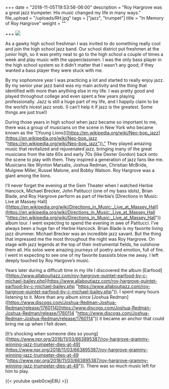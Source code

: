 +++
date = "2018-11-05T19:53:56-06:00"
description = "Roy Hargrove was a great jazz trumpeter. His music changed my life in many ways."
file_upload = "/uploads/RH.jpg"
tags = ["jazz", "trumpet"]
title = "In Memory of Roy Hargrove"
weight = ""

+++
![](/uploads/RH.jpg)

As a gawky high school freshman I was invited to do something really cool and join the high school jazz band. Our school district put freshmen at the junior high, so it was pretty neat to go to the high school a couple of times a week and play music with the upperclassmen. I was the only bass player in the high school system so it didn’t matter that I wasn’t any good; if they wanted a bass player they were stuck with me.

By my sophomore year I was practicing a lot and started to really enjoy jazz. By my senior year jazz band was my main activity and the thing that identified with more than anything else in my life. I was pretty good and played throughout college and even spent a few years playing professionally. Jazz is still a huge part of my life, and I happily claim to be the world’s nicest jazz snob. (I can’t help it if jazz is the greatest. Some things are just true!)

During those years in high school when jazz became so important to me, there was a group of musicians on the scene in New York who became known as the “\[Young Lions\]([https://en.wikipedia.org/wiki/Neo-bop_jazz](https://en.wikipedia.org/wiki/Neo-bop_jazz "https://en.wikipedia.org/wiki/Neo-bop_jazz")).” They played amazing music that revitalized and rejuvenated jazz, bringing many of the great musicians from the late 60s and early 70s (like Dexter Gordon) back onto the scene to play with them. They inspired a generation of jazz fans like me. Musicians like Wynton Marsalis, Joshua Redman, Christian McBride, Mulgrew Miller, Russel Malone, and Bobby Watson. Roy Hargrove was a giant among the lions.

I’ll never forget the evening at the Gem Theater when I watched Herbie Hancock, Michael Brecker, John Patitucci (one of my bass idols), Brian Blade, and Roy Hargrove perform as part of Herbie’s \[Directions in Music: Live at Massey Hall\]([https://en.wikipedia.org/wiki/Directions_in_Music:_Live_at_Massey_Hall](https://en.wikipedia.org/wiki/Directions_in_Music:_Live_at_Massey_Hall "https://en.wikipedia.org/wiki/Directions_in_Music:_Live_at_Massey_Hall")) album tour. I went expecting to spend the evening in awe of Patitucci. I’ve always been a huge fan of Herbie Hancock. Brian Blade is my favorite living jazz drummer. Michael Brecker was an incredible jazz savant. But the thing that impressed me the most throughout the night was Roy Hargrove. On stage with jazz legends at the top of their instrumental fields, he outshone them all. His solos were amazing journeys of poetry and emotion, full of fire. I went in expecting to see one of my favorite bassists blow me away. I left deeply touched by Roy Hargove’s music.

Years later during a difficult time in my life I discovered the album \[Earfood\]([https://www.allaboutjazz.com/roy-hargrove-quintet-earfood-by-c-michael-bailey.php](https://www.allaboutjazz.com/roy-hargrove-quintet-earfood-by-c-michael-bailey.php "https://www.allaboutjazz.com/roy-hargrove-quintet-earfood-by-c-michael-bailey.php")). I spent many hours listening to it. More than any album since \[Joshua Redman\]([https://www.discogs.com/Joshua-Redman-Joshua-Redman/release/1760114](https://www.discogs.com/Joshua-Redman-Joshua-Redman/release/1760114 "https://www.discogs.com/Joshua-Redman-Joshua-Redman/release/1760114")) it became an anchor that could bring me up when I felt down.

\[It’s shocking when someone dies so young\]([https://www.npr.org/2018/11/03/663895387/roy-hargrove-grammy-winning-jazz-trumpeter-dies-at-49](https://www.npr.org/2018/11/03/663895387/roy-hargrove-grammy-winning-jazz-trumpeter-dies-at-49 "https://www.npr.org/2018/11/03/663895387/roy-hargrove-grammy-winning-jazz-trumpeter-dies-at-49")). There was so much music left for him to play.

{{< youtube qxeb0cwjE8U >}}